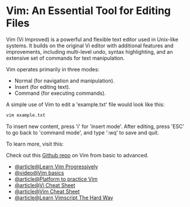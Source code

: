 # Vim: An Essential Tool for Editing Files

Vim (Vi Improved) is a powerful and flexible text editor used in Unix-like systems. It builds on the original Vi editor with additional features and improvements, including multi-level undo, syntax highlighting, and an extensive set of commands for text manipulation.

Vim operates primarily in three modes:

- Normal (for navigation and manipulation).
- Insert (for editing text).
- Command (for executing commands).

A simple use of Vim to edit a 'example.txt' file would look like this:

```bash
vim example.txt
```

To insert new content, press 'i' for 'insert mode'. After editing, press 'ESC' to go back to 'command mode', and type ':wq' to save and quit.

To learn more, visit this:

Check out this [Github repo](https://github.com/iggredible/Learn-Vim?tab=readme-ov-file) on Vim from basic to advanced.

- [@article@Learn Vim Progressively](https://yannesposito.com/Scratch/en/blog/Learn-Vim-Progressively/)
- [@video@Vim basics](https://www.youtube.com/watch?v=wACD8WEnImo&list=PLT98CRl2KxKHy4A5N70jMRYAROzzC2a6x&ab_channel=LearnLinuxTV)
- [@article@Platform to practice Vim](https://vim-adventures.com/)
- [@article@Vi Cheat Sheet](https://ryanstutorials.net/linuxtutorial/cheatsheetvi.php)
- [@article@Vim Cheat Sheet](https://vim.rtorr.com/)
- [@article@Learn Vimscript The Hard Way](https://learnvimscriptthehardway.stevelosh.com/)